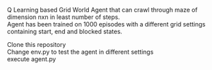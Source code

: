 Q Learning based Grid World Agent that can crawl through maze of dimension nxn in least number of steps.<br>
Agent has been trained on 1000 episodes with a different grid settings containing start, end and blocked states.<br>

Clone this repository <br>
Change env.py to test the agent in different settings <br>
execute agent.py <br>
